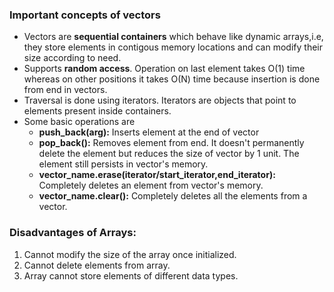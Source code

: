 ### Important concepts of vectors
- Vectors are **sequential containers** which behave like dynamic arrays,i.e, they store elements in contigous memory locations and can modify their size according to need.
- Supports **random access**. Operation on last element takes O(1) time whereas on other positions it takes O(N) time because insertion is done from end in vectors.
- Traversal is done using iterators. Iterators are objects that point to elements present inside containers.
- Some basic operations are
  - **push_back(arg):** Inserts element at the end of vector
  - **pop_back():** Removes element from end. It doesn't permanently delete the element but reduces the size of vector by 1 unit. The element still persists in vector's memory.
  - **vector_name.erase(iterator/start_iterator,end_iterator):** Completely deletes an element from vector's memory.
  - **vector_name.clear():** Completely deletes all the elements from a vector.
### Disadvantages of Arrays:
  1. Cannot modify the size of the array once initialized.
  2. Cannot delete elements from array.
  3. Array cannot store elements of different data types.

